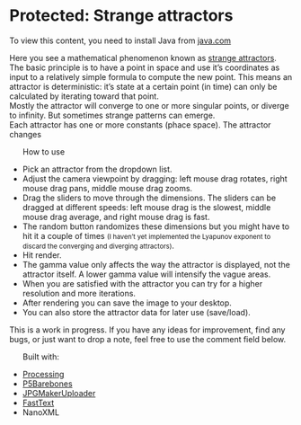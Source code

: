 <!--
  id: 317
  date: 2008-02-13T20:08:50
  modified: 2008-02-13T20:08:50
  slug: strange-attractors
  type: post
  excerpt: <p>To view this content, you need to install Java from java.com Here you see a mathematical phenomenon known as strange attractors. The basic principle is to have a point in space and use it&#8217;s coordinates as input to a relatively simple formula to compute the new point. This means an attractor is deterministic: it’s state [&hellip;]</p>
  categories: uncategorized
  tags: 
  inCv: 
  inPortfolio: 
  dateFrom: 
  dateTo: 
-->

# Protected: Strange attractors

<div id="applet">
	<applet name="PApplet"
	 code="Attractors"
	 archive="code/Strange_attractors.jar,code/core.jar,code/javascript.jar,code/video.jar,code/xml.jar"
	 width="580" height="435"
	 mayscript="true">
	<param name="image" value="style/loading.gif">
	</param><param name="boxmessage" value="Loading Processing software...">
	</param><param name="boxbgcolor" value="#FFFFFF">
	</param><param name="progressbar" value="true">
	</param><param name="subapplet.classname" value="Attractors">
	</param><param name="subapplet.displayname" value="Strange_attractors">
	<param name="baseuri" value="/" />
	To view this content, you need to install Java from <a href="http://java.com">java.com</a>
	</param></applet>
</div>
<p>Here you see a mathematical phenomenon known as <a href="http://en.wikipedia.org/wiki/Attractor#Strange_attractor" target="wikipedia">strange attractors</a>. The basic principle is to have a point in space and use it&#8217;s coordinates as input to a relatively simple formula to compute the new point. This means an attractor is deterministic: it’s state at a certain point (in time) can only be calculated by iterating toward that point.<br />
Mostly the attractor will converge to one or more singular points, or diverge to infinity. But sometimes strange patterns can emerge.<br />
Each attractor has one or more constants (phace space). The attractor changes</p>
<ul id="howto">
	<lh>How to use</lh></p>
<li>Pick an attractor from the dropdown list.</li>
<li>Adjust the camera viewpoint by dragging: left mouse drag rotates, right mouse drag pans, middle mouse drag zooms.</li>
<li>Drag the sliders to move through the dimensions. The sliders can be dragged at different speeds: left mouse drag is the slowest, middle mouse drag average, and right mouse drag is fast.</li>
<li>The random button randomizes these dimensions but you might have to hit it a couple of times <small>(I haven&#8217;t yet implemented the Lyapunov exponent to discard the converging and diverging attractors)</small>.</li>
<li>Hit render.</li>
<li>The gamma value only affects the way the attractor is displayed, not the attractor itself. A lower gamma value will intensify the vague areas.</li>
<li>When you are satisfied with the attractor you can try for a higher resolution and more iterations.</li>
<li>After rendering you can save the image to your desktop.</li>
<li>You can also store the attractor data for later use (save/load).</li>
</ul>
<p>This is a work in progress. If you have any ideas for improvement, find any bugs, or just want to drop a note, feel free to use the comment field below.</p>
<ul id="colofon">
	<lh>Built with:</lh></p>
<li><a href="http://processing.org/">Processing</a></li>
<li><a href="http://www.andrewberman.org/">P5Barebones</a></li>
<li><a href="http://processing.org/discourse/yabb_beta/YaBB.cgi?board=Syntax;action=display;num=1138221586">JPGMakerUploader</a></li>
<li><a href="http://glenmurphy.com">FastText</a></li>
<li>NanoXML</li>
</ul>